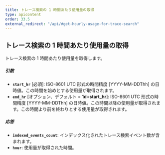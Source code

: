 ```yaml
---
title: トレース検索の 1 時間あたり使用量の取得
type: apicontent
order: 33.5
external_redirect: "/api/#get-hourly-usage-for-trace-search"
---
```


## トレース検索の 1 時間あたり使用量の取得

トレース検索の 1 時間あたり使用量を取得します。

##### 引数
* **`start_hr`** [必須]:
    ISO-8601 UTC 形式の時間精度 [YYYY-MM-DDThh] の日時値。この時間を始めとする使用量が取得されます。
* **`end_hr`** [オプション、デフォルト = **1d+start_hr**]:
    ISO-8601 UTC 形式の時間精度 [YYYY-MM-DDThh] の日時値。この時間以降の使用量が取得されます。この時間より前を終わりとする使用量が取得されます。

##### 応答

* **`indexed_events_count`**:
    インデックス化されたトレース検索イベント数が含まれます。
* **`hour`**:
    使用量が取得された時間。
